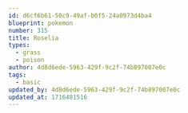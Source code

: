 ```yaml
---
id: d6cf6b61-50c9-49af-b0f5-24a0973d4ba4
blueprint: pokemon
number: 315
title: Roselia
types:
  - grass
  - poison
author: 4d8d6ede-5963-429f-9c2f-74b897007e0c
tags:
  - basic
updated_by: 4d8d6ede-5963-429f-9c2f-74b897007e0c
updated_at: 1716481516
---
```

